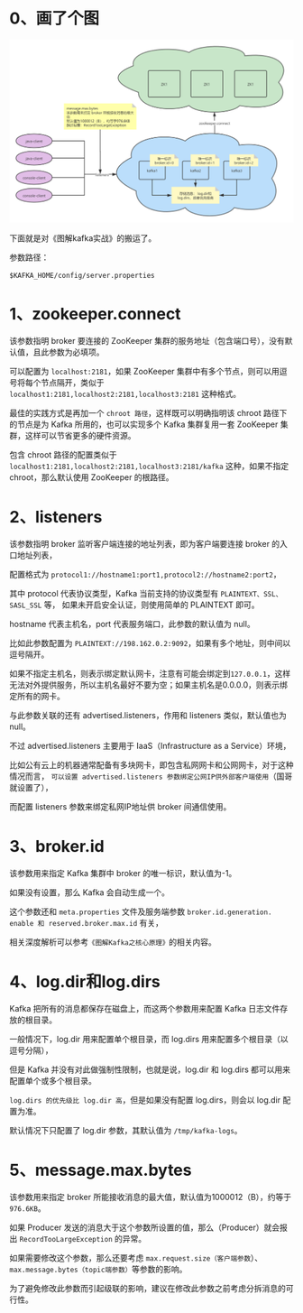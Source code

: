 # 0、画了个图

![kafka-服务器重要参数-V20210814.png](./imgs/第6课认识下服务器重要参数-1628948539600.png)

下面就是对《图解kafka实战》的搬运了。

参数路径：
```text
$KAFKA_HOME/config/server.properties
```

# 1、zookeeper.connect
该参数指明 broker 要连接的 ZooKeeper 集群的服务地址（包含端口号），没有默认值，且此参数为必填项。

可以配置为 `localhost:2181`，如果 ZooKeeper 集群中有多个节点，则可以用逗号将每个节点隔开，类似于 `localhost1:2181,localhost2:2181,localhost3:2181` 这种格式。

最佳的实践方式是再加一个 `chroot 路径`，这样既可以明确指明该 chroot 路径下的节点是为 Kafka 所用的，也可以实现多个 Kafka 集群复用一套 ZooKeeper 集群，这样可以节省更多的硬件资源。

包含 chroot 路径的配置类似于 `localhost1:2181,localhost2:2181,localhost3:2181/kafka` 这种，如果不指定 chroot，那么默认使用 ZooKeeper 的根路径。

# 2、listeners
该参数指明 broker 监听客户端连接的地址列表，即为客户端要连接 broker 的入口地址列表，

配置格式为 `protocol1://hostname1:port1,protocol2://hostname2:port2`，

其中 protocol 代表协议类型，Kafka 当前支持的协议类型有 `PLAINTEXT、SSL、SASL_SSL` 等， 如果未开启安全认证，则使用简单的 PLAINTEXT 即可。

hostname 代表主机名，port 代表服务端口，此参数的默认值为 null。

比如此参数配置为 `PLAINTEXT://198.162.0.2:9092`，如果有多个地址，则中间以逗号隔开。

如果不指定主机名，则表示绑定默认网卡，注意有可能会绑定到`127.0.0.1`，这样无法对外提供服务，所以主机名最好不要为空；如果主机名是0.0.0.0，则表示绑定所有的网卡。


与此参数关联的还有 advertised.listeners，作用和 listeners 类似，默认值也为 null。

不过 advertised.listeners 主要用于 IaaS（Infrastructure as a Service）环境，

比如公有云上的机器通常配备有多块网卡，即包含私网网卡和公网网卡，对于这种情况而言， `可以设置 advertised.listeners 参数绑定公网IP供外部客户端使用`（国哥就设置了），

而配置 listeners 参数来绑定私网IP地址供 broker 间通信使用。

# 3、broker.id
该参数用来指定 Kafka 集群中 broker 的唯一标识，默认值为-1。

如果没有设置，那么 Kafka 会自动生成一个。

这个参数还和 `meta.properties` 文件及服务端参数 `broker.id.generation. enable 和 reserved.broker.max.id` 有关，

相关深度解析可以参考`《图解Kafka之核心原理》`的相关内容。

# 4、log.dir和log.dirs
Kafka 把所有的消息都保存在磁盘上，而这两个参数用来配置 Kafka 日志文件存放的根目录。

一般情况下，log.dir 用来配置单个根目录，而 log.dirs 用来配置多个根目录（以逗号分隔），

但是 Kafka 并没有对此做强制性限制，也就是说，log.dir 和 log.dirs 都可以用来配置单个或多个根目录。

`log.dirs 的优先级比 log.dir 高`，但是如果没有配置 log.dirs，则会以 log.dir 配置为准。

默认情况下只配置了 log.dir 参数，其默认值为 `/tmp/kafka-logs`。

# 5、message.max.bytes
该参数用来指定 broker 所能接收消息的最大值，默认值为1000012（B），约等于`976.6KB`。

如果 Producer 发送的消息大于这个参数所设置的值，那么（Producer）就会报出 `RecordTooLargeException` 的异常。

如果需要修改这个参数，那么还要考虑 `max.request.size（客户端参数`）、`max.message.bytes（topic端参数）`等参数的影响。

为了避免修改此参数而引起级联的影响，建议在修改此参数之前考虑分拆消息的可行性。
